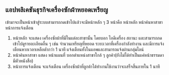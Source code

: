 ## แอปพลิเคชันธุรกิจเครื่องซักผ้าหยอดเหรียญ
  เข้ามาจะเป็นหน้าเข้าสู่ระบบสามารถกดเข้าไปแล้วจะมีหน้าหลัก ๆ 3 หน้าคือ หน้าหลัก หน้าค้นหาสาขา หน้าการแจ้งเตือน
  1. หน้าหลัก จะแสดง เครื่องซักผ้าที่มีในแต่ละสาขานั้น โดยบอก ไอดีเครื่อง สถานะ และสามารถกดเข้าไปดูรายละเอียดอื่น ๆ เช่น จำนวนเหรียญที่หยอด ระยะเวลาที่เครื่องกำลังทำงาน และมีการแจ้งเตือนหากเวลาเหลือต่ำกว่า 1 นาที แจ้งเตือนทั้งในแอพและสามารถแจ้งผ่านกลุ่มไลน์
  2. หน้าค้นหาสาขา แสดง หน้าแผนที่ บอกตำแหน่งสาขาใกล้ ๆ ลูกค้า(ยังไม่ได้ทำเป็นแค่หน้าธรรมดามีตัวหนังสือ)
  3. หน้าการแจ้งเตือน จะแจ้งเตือน เครื่องซักผ้าที่ลูกค้าได้ทำงานใช้งานว่าจะเสร็จสิ้นภายใน 1 นาที
